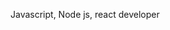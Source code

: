 Javascript, Node js, react developer

<!---
Hantorson/Hantorson is a ✨ special ✨ repository because its `README.md` (this file) appears on your GitHub profile.
You can click the Preview link to take a look at your changes.
--->
